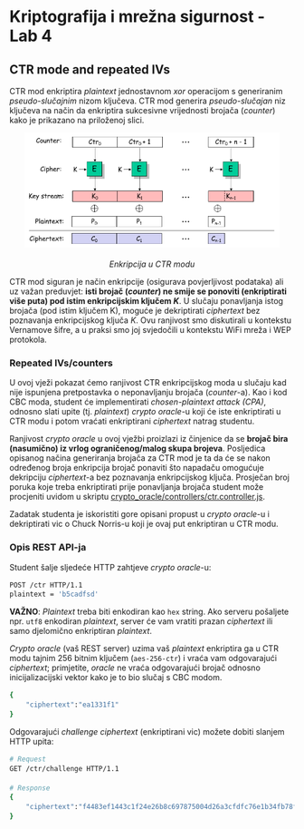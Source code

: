 # **Kriptografija i mrežna sigurnost - Lab 4**

## CTR mode and repeated IVs

CTR mod enkriptira _plaintext_ jednostavnom _xor_ operacijom s generiranim _pseudo-slučajnim_ nizom ključeva.
CTR mod generira _pseudo-slučajan_ niz ključeva na način da enkriptira sukcesivne vrijednosti brojača (_counter_) kako je prikazano na priloženoj slici.

<p align="center">
<img src="../img/ctr.PNG" alt="CTR encryption" width="450px" height="auto"/>
<br><br>
<em>Enkripcija u CTR modu</em>
</p>

CTR mod siguran je način enkripcije (osigurava povjerljivost podataka) ali uz važan preduvjet: **isti brojač (_counter_) ne smije se ponoviti (enkriptirati više puta) pod istim enkripcijskim ključem _K_**. U slučaju ponavljanja istog brojača (pod istim ključem K), moguće je dekriptirati _ciphertext_ bez poznavanja enkripcijskog ključa _K_. Ovu ranjivost smo diskutirali u kontekstu Vernamove šifre, a u praksi smo joj svjedočili u kontekstu WiFi mreža i WEP protokola.

### Repeated IVs/counters

U ovoj vježi pokazat ćemo ranjivost CTR enkripcijskog moda u slučaju kad nije ispunjena pretpostavka o neponavljanju brojača (_counter_-a). Kao i kod CBC moda, student će implementirati _chosen-plaintext attack (CPA)_, odnosno slati upite (tj. _plaintext_) _crypto oracle_-u koji će iste enkriptirati u CTR modu i potom vraćati enkriptirani _ciphertext_ natrag studentu.

Ranjivost _crypto oracle_ u ovoj vježbi proizlazi iz činjenice da se **brojač bira (nasumično) iz vrlog ograničenog/malog skupa brojeva**. Posljedica opisanog načina generiranja brojača za CTR mod je ta da će se nakon određenog broja enkripcija brojač ponaviti što napadaču omogućuje dekripciju _ciphertext_-a bez poznavanja enkripcijskog ključa. Prosječan broj poruka koje treba enkriptirati prije ponavljanja brojača student može procjeniti uvidom u skriptu [crypto_oracle/controllers/ctr.controller.js](/crypto_oracle/controllers/ctr.controller.js).

Zadatak studenta je iskoristiti gore opisani propust u _crypto oracle_-u i dekriptirati vic o Chuck Norris-u koji je ovaj put enkriptiran u CTR modu.

### Opis REST API-ja

Student šalje sljedeće HTTP zahtjeve _crypto oracle_-u:

```Bash
POST /ctr HTTP/1.1
plaintext = 'b5cadfsd'
```

**VAŽNO**: _Plaintext_ treba biti enkodiran kao `hex` string. Ako serveru pošaljete npr. `utf8` enkodiran _plaintext_, server će vam vratiti prazan _ciphertext_ ili samo djelomično enkriptiran _plaintext_.

_Crypto oracle_ (vaš REST server) uzima vaš _plaintext_ enkriptira ga u CTR modu tajnim 256 bitnim ključem (`aes-256-ctr`) i vraća vam odgovarajući _ciphertext_; primjetite, _oracle_ ne vraća odgovarajući brojač odnosno inicijalizacijski vektor kako je to bio slučaj s CBC modom.

```Bash
{
    "ciphertext":"ea1331f1"
}
```

Odgovarajući _challenge ciphertext_ (enkriptirani vic) možete dobiti slanjem HTTP upita:

```Bash
# Request
GET /ctr/challenge HTTP/1.1

# Response
{
    "ciphertext":"f4483ef1443c1f24e26b8c697875004d26a3cfdfc76e1b34fb78facc97009f2bb599a5a97addc444409b4ea38d"
}
```
